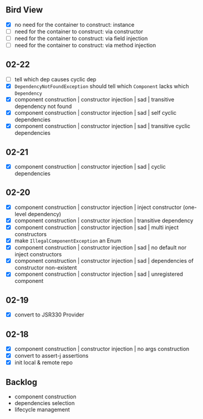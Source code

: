 ## Bird View

- [x] no need for the container to construct: instance
- [ ] need for the container to construct: via constructor
- [ ] need for the container to construct: via field injection
- [ ] need for the container to construct: via method injection

## 02-22

- [ ] tell which dep causes cyclic dep
- [x] `DependencyNotFoundException` should tell which `Component` lacks which `Dependency`
- [x] component construction | constructor injection | sad | transitive dependency not found
- [x] component construction | constructor injection | sad | self cyclic dependencies
- [x] component construction | constructor injection | sad | transitive cyclic dependencies

## 02-21

- [x] component construction | constructor injection | sad | cyclic dependencies

## 02-20

- [x] component construction | constructor injection | inject constructor (one-level dependency)
- [x] component construction | constructor injection | transitive dependency
- [x] component construction | constructor injection | sad | multi inject constructors
- [x] make `IllegalComponentException` an Enum
- [x] component construction | constructor injection | sad | no default nor inject constructors
- [x] component construction | constructor injection | sad | dependencies of constructor non-existent
- [x] component construction | constructor injection | sad | unregistered component

## 02-19

- [x] convert to JSR330 Provider

## 02-18

- [x] component construction | constructor injection | no args construction
- [x] convert to assert-j assertions
- [x] init local & remote repo

## Backlog

- component construction
- dependencies selection
- lifecycle management